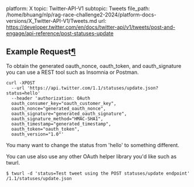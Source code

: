 platform: X
topic: Twitter-API-V1
subtopic: Tweets
file_path: /home/bhuang/nlp/rag-race-challenge2-2024/platform-docs-versions/X_Twitter-API-V1/Tweets.md
url: https://developer.twitter.com/en/docs/twitter-api/v1/tweets/post-and-engage/api-reference/post-statuses-update

## Example Request[¶](#example-request "Permalink to this headline")

To obtain the generated oauth\_nonce, oauth\_token, and oauth\_signature you can use a REST tool such as Insomnia or Postman.

    curl -XPOST 
      --url 'https://api.twitter.com/1.1/statuses/update.json?status=hello' 
      --header 'authorization: OAuth
      oauth_consumer_key="oauth_customer_key",
      oauth_nonce="generated_oauth_nonce",
      oauth_signature="generated_oauth_signature",
      oauth_signature_method="HMAC-SHA1",
      oauth_timestamp="generated_timestamp",
      oauth_token="oauth_token",
      oauth_version="1.0"'

You many want to change the status from 'hello' to something different.

You can use also use any other OAuth helper library you'd like such as twurl.

    $ twurl -d 'status=Test tweet using the POST statuses/update endpoint' /1.1/statuses/update.json